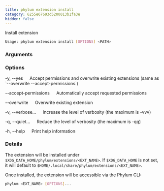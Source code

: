 ```yaml
---
title: phylum extension install
category: 6255e67693d5200013b1fa3e
hidden: false
---
```


Install extension

```sh
Usage: phylum extension install [OPTIONS] <PATH>
```

### Arguments

<PATH>

### Options

-y, --yes
&emsp; Accept permissions and overwrite existing extensions (same as \`--overwrite --accept-permissions\`)

--accept-permissions
&emsp; Automatically accept requested permissions

--overwrite
&emsp; Overwrite existing extension

-v, --verbose...
&emsp; Increase the level of verbosity (the maximum is -vvv)

-q, --quiet...
&emsp; Reduce the level of verbosity (the maximum is -qq)

-h, --help
&emsp; Print help information

### Details

The extension will be installed under `$XDG_DATA_HOME/phylum/extensions/<EXT_NAME>`.
If `$XDG_DATA_HOME` is not set, it will default to `$HOME/.local/share/phylum/extensions/<EXT_NAME>`.

Once installed, the extension will be accessible via the Phylum CLI:

```sh
phylum <EXT_NAME> [OPTIONS]...
```

